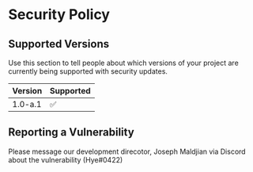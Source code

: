 # Security Policy

## Supported Versions

Use this section to tell people about which versions of your project are
currently being supported with security updates.

| Version | Supported          |
| ------- | ------------------ |
| 1.0-a.1 | :white_check_mark: |

## Reporting a Vulnerability

Please message our development direcotor, Joseph Maldjian via Discord about the vulnerability (Hye#0422)
